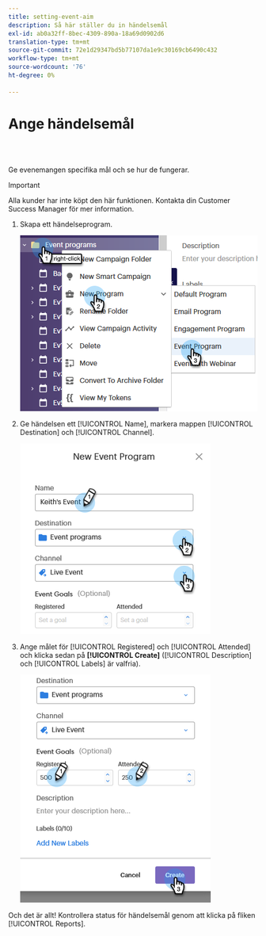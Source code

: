 ```yaml
---
title: setting-event-aim
description: Så här ställer du in händelsemål
exl-id: ab0a32ff-8bec-4309-890a-18a69d0902d6
translation-type: tm+mt
source-git-commit: 72e1d29347bd5b77107da1e9c30169cb6490c432
workflow-type: tm+mt
source-wordcount: '76'
ht-degree: 0%

---
```


# Ange händelsemål

<br> 

Ge evenemangen specifika mål och se hur de fungerar.

>[!IMPORTANT]
>Alla kunder har inte köpt den här funktionen. Kontakta din Customer Success Manager för mer information.

1. Skapa ett händelseprogram.

   ![Bild ett](/help/sky/assets/event-programs/setting-event-goals/setting-event-goals-1.png)

1. Ge händelsen ett [!UICONTROL Name], markera mappen [!UICONTROL Destination] och [!UICONTROL Channel].

   ![Bild två](/help/sky/assets/event-programs/setting-event-goals/setting-event-goals-2.png)

1. Ange målet för [!UICONTROL Registered] och [!UICONTROL Attended] och klicka sedan på **[!UICONTROL Create]** ([!UICONTROL Description] och [!UICONTROL Labels] är valfria).

   ![Bild ett](/help/sky/assets/event-programs/setting-event-goals/setting-event-goals-3.png)

Och det är allt! Kontrollera status för händelsemål genom att klicka på fliken [!UICONTROL Reports].
